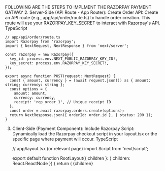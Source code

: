 
FOLLOWING ARE THE STEPS TO IMPLMENT THE RAZORPAY PAYMENT GATWAY 
2. Server-Side (API Route - App Router):
Create Order API: Create an API route (e.g., app/api/order/route.ts) to handle order creation. This route will use your RAZORPAY_KEY_SECRET to interact with Razorpay's API.
TypeScript

    // app/api/order/route.ts
    import Razorpay from 'razorpay';
    import { NextRequest, NextResponse } from 'next/server';

    const razorpay = new Razorpay({
      key_id: process.env.NEXT_PUBLIC_RAZORPAY_KEY_ID!,
      key_secret: process.env.RAZORPAY_KEY_SECRET!,
    });

    export async function POST(request: NextRequest) {
      const { amount, currency } = (await request.json()) as { amount: string; currency: string };
      const options = {
        amount: amount,
        currency: currency,
        receipt: 'rcp_order_1', // Unique receipt ID
      };
      const order = await razorpay.orders.create(options);
      return NextResponse.json({ orderId: order.id }, { status: 200 });
    }
3. Client-Side (Payment Component):
Include Razorpay Script: Dynamically load the Razorpay checkout script in your layout.tsx or the specific page where payment will occur.
TypeScript

    // app/layout.tsx (or relevant page)
    import Script from 'next/script';

    export default function RootLayout({ children }: { children: React.ReactNode }) {
      return (
        <html lang="en">
          <body>
            {children}
            <Script src="https://checkout.razorpay.com/v1/checkout.js" strategy="lazyOnload" />
          </body>
        </html>
      );
    }
Payment Button Component: Create a client-side component (e.g., components/PaymentButton.tsx) to initiate the payment.
TypeScript

    // components/PaymentButton.tsx
    'use client';
    import { useState } from 'react';

    const PaymentButton = () => {
      const [loading, setLoading] = useState(false);

      const handlePayment = async () => {
        setLoading(true);
        try {
          const response = await fetch('/api/order', {
            method: 'POST',
            headers: { 'Content-Type': 'application/json' },
            body: JSON.stringify({ amount: '50000', currency: 'INR' }), // Example amount in paisa
          });
          const data = await response.json();
          const orderId = data.orderId;

          const options = {
            key: process.env.NEXT_PUBLIC_RAZORPAY_KEY_ID,
            amount: '50000', // Must match the amount used to create the order
            currency: 'INR',
            order_id: orderId,
            name: 'Your Company Name',
            description: 'Test Payment',
            handler: function (response: any) {
              alert('Payment Successful: ' + response.razorpay_payment_id);
              // You can send response.razorpay_payment_id, razorpay_order_id, razorpay_signature to your backend for verification
            },
            prefill: {
              name: 'John Doe',
              email: 'john.doe@example.com',
              contact: '9999999999',
            },
            theme: {
              color: '#3399cc',
            },
          };

          const rzp = new (window as any).Razorpay(options);
          rzp.open();
        } catch (error) {
          console.error('Payment initiation failed:', error);
          alert('Payment failed. Please try again.');
        } finally {
          setLoading(false);
        }
      };

      return (
        <button onClick={handlePayment} disabled={loading}>
          {loading ? 'Processing...' : 'Pay Now'}
        </button>
      );
    };

    export default PaymentButton;


DERIVALABLES :
FIX THIS ERROR 
nhandled Runtime Error
Error: `key_id` or `oauthToken` is mandatory

Source
lib\razorpay\client.ts (3:25) @ eval

  1 | import Razorpay from 'razorpay'
  2 |
> 3 | export const razorpay = new Razorpay({
    |                         ^
  4 |   key_id: process.env.RAZORPAY_KEY_ID!,
  5 |   key_secret: process.env.RAZORPAY_KEY_SECRET!,